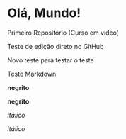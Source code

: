 # Olá, Mundo!
 Primeiro Repositório (Curso em vídeo)
 
 Teste de edição direto no GitHub

 Novo teste para testar o teste    
 
 Teste Markdown

**negrito**

__negrito__

*itálico*

_itálico_
